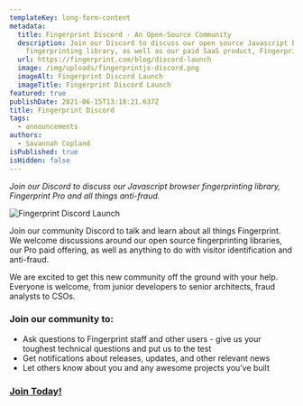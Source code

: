 ```yaml
---
templateKey: long-form-content
metadata:
  title: Fingerprint Discord - An Open-Source Community
  description: Join our Discord to discuss our open source Javascript browser
    fingerprinting library, as well as our paid SaaS product, Fingerprint Pro.
  url: https://fingerprint.com/blog/discord-launch
  image: /img/uploads/fingerprintjs-discord.png
  imageAlt: Fingerprint Discord Launch
  imageTitle: Fingerprint Discord Launch
featured: true
publishDate: 2021-06-15T13:18:21.637Z
title: Fingerprint Discord
tags:
  - announcements
authors:
  - Savannah Copland
isPublished: true
isHidden: false
---
```

*Join our Discord to discuss our Javascript browser fingerprinting library, Fingerprint Pro and all things anti-fraud.*

![Fingerprint Discord Launch](/img/uploads/fingerprintjs-discord.png "Fingerprint Discord Launch")

Join our community Discord to talk and learn about all things Fingerprint. We welcome discussions around our open source fingerprinting libraries, our Pro paid offering, as well as anything to do with visitor identification and anti-fraud.

We are excited to get this new community off the ground with your help. Everyone is welcome, from junior developers to senior architects, fraud analysts to CSOs.

### Join our community to:

* Ask questions to Fingerprint staff and other users - give us your toughest technical questions and put us to the test
* Get notifications about releases, updates, and other relevant news
* Let others know about you and any awesome projects you’ve built

### [Join Today!](https://discord.gg/ad6R2ttHVX)
